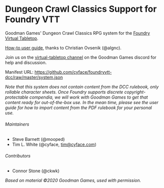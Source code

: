 # Dungeon Crawl Classics Support for Foundry VTT

Goodman Games' Dungeon Crawl Classics RPG system for the [Foundry Virtual Tabletop](https://foundryvtt.com).

[How-to user guide](https://docs.google.com/document/d/1ZqQbo0g3TXuAzbHJSK6gvaLdQ-idqtEN85pxDVPzfjM/edit?usp=sharing), thanks to Christian Ovsenik (@algnc).

Join us on the [virtual-tabletop channel](https://discord.gg/2PR9YH9) on the Goodman Games discord for help and discussion.

Manifest URL: https://github.com/cyface/foundryvtt-dcc/raw/master/system.json

*Note that this system does not contain content from the DCC rulebook, only rollable character sheets.  Once Foundry supports discrete copyright-protectable compendia, we will work with Goodman Games to get that content ready for out-of-the-box use.  In the mean time, please see the user guide for how to import content from the PDF rulebook for your personal use.*

###### Maintainers
* Steve Barnett (@mooped)
* Tim L. White (@cyface, tim@cyface.com)

###### Contributors
* Connor Stone (@ckwk)

_Based on material ©2020 Goodman Games, used with permission._
